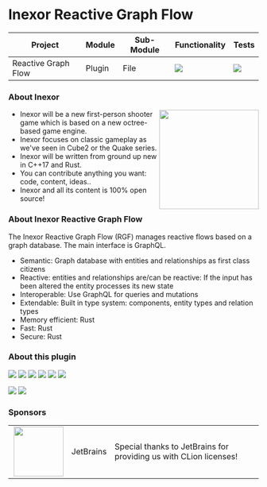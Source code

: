 # Inexor Reactive Graph Flow

| Project             | Module | Sub-Module | Functionality                                                        | Tests                                                                                                                                                |
|---------------------|--------|------------|----------------------------------------------------------------------|------------------------------------------------------------------------------------------------------------------------------------------------------|
| Reactive Graph Flow | Plugin | File       | <img src="https://img.shields.io/badge/state-completed-brightgreen"> | [<img src="https://img.shields.io/codecov/c/github/aschaeffer/inexor-rgf-plugin-file">](https://app.codecov.io/gh/aschaeffer/inexor-rgf-plugin-file) |

### About Inexor

<a href="https://inexor.org/">
<img align="right" width="200" height="200" src="https://raw.githubusercontent.com/inexorgame/inexor-rgf-plugin-file/main/docs/images/inexor_2.png">
</a>

* Inexor will be a new first-person shooter game which is based on a new octree-based game engine.
* Inexor focuses on classic gameplay as we've seen in Cube2 or the Quake series.
* Inexor will be written from ground up new in C++17 and Rust.
* You can contribute anything you want: code, content, ideas..
* Inexor and all its content is 100% open source!

### About Inexor Reactive Graph Flow

The Inexor Reactive Graph Flow (RGF) manages reactive flows based on a graph database. The main interface is GraphQL.

* Semantic: Graph database with entities and relationships as first class citizens
* Reactive: entities and relationships are/can be reactive: If the input has been altered the entity processes its new state
* Interoperable: Use GraphQL for queries and mutations
* Extendable: Built in type system: components, entity types and relation types
* Memory efficient: Rust
* Fast: Rust
* Secure: Rust

### About this plugin

[<img src="https://img.shields.io/badge/Language-Rust-brightgreen">](https://www.rust-lang.org/)
[<img src="https://img.shields.io/badge/Platforms-Linux%20%26%20Windows-brightgreen">]()
[<img src="https://img.shields.io/github/workflow/status/inexorgame/inexor-rgf-plugin-file/Rust">](https://github.com/inexorgame/inexor-rgf-plugin-file/actions?query=workflow%3ARust)
[<img src="https://img.shields.io/github/last-commit/inexorgame/inexor-rgf-plugin-file">]()
[<img src="https://img.shields.io/github/languages/code-size/inexorgame/inexor-rgf-plugin-file">]()
[<img src="https://img.shields.io/codecov/c/github/aschaeffer/inexor-rgf-plugin-file">](https://app.codecov.io/gh/aschaeffer/inexor-rgf-plugin-file)

[<img src="https://img.shields.io/github/license/inexorgame/inexor-rgf-plugin-file">](https://github.com/inexorgame/inexor-rgf-plugin-file/blob/main/LICENSE)
[<img src="https://img.shields.io/discord/698219248954376256?logo=discord">](https://discord.com/invite/acUW8k7)

### Sponsors

|                                                                                                                                                                                                                            |             |                                                                   |
|----------------------------------------------------------------------------------------------------------------------------------------------------------------------------------------------------------------------------|-------------|-------------------------------------------------------------------|
| <a href="https://www.jetbrains.com/?from=github.com/inexorgame"><img align="right" width="100" height="100" src="https://raw.githubusercontent.com/inexorgame/inexor-rgf-plugin-file/main/docs/images/icon_CLion.svg"></a> | JetBrains   | Special thanks to JetBrains for providing us with CLion licenses! |

